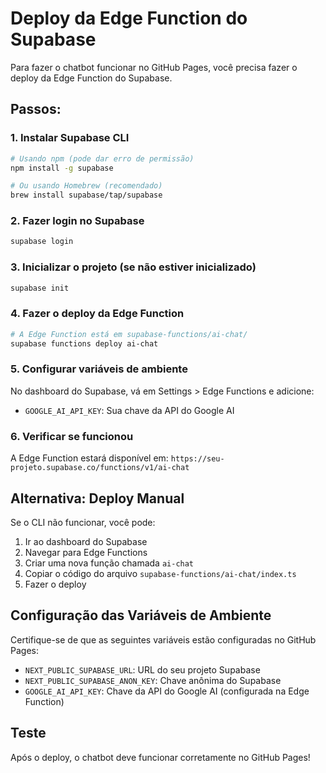 # Deploy da Edge Function do Supabase

Para fazer o chatbot funcionar no GitHub Pages, você precisa fazer o deploy da Edge Function do Supabase.

## Passos:

### 1. Instalar Supabase CLI
```bash
# Usando npm (pode dar erro de permissão)
npm install -g supabase

# Ou usando Homebrew (recomendado)
brew install supabase/tap/supabase
```

### 2. Fazer login no Supabase
```bash
supabase login
```

### 3. Inicializar o projeto (se não estiver inicializado)
```bash
supabase init
```

### 4. Fazer o deploy da Edge Function
```bash
# A Edge Function está em supabase-functions/ai-chat/
supabase functions deploy ai-chat
```

### 5. Configurar variáveis de ambiente
No dashboard do Supabase, vá em Settings > Edge Functions e adicione:
- `GOOGLE_AI_API_KEY`: Sua chave da API do Google AI

### 6. Verificar se funcionou
A Edge Function estará disponível em:
`https://seu-projeto.supabase.co/functions/v1/ai-chat`

## Alternativa: Deploy Manual

Se o CLI não funcionar, você pode:

1. Ir ao dashboard do Supabase
2. Navegar para Edge Functions
3. Criar uma nova função chamada `ai-chat`
4. Copiar o código do arquivo `supabase-functions/ai-chat/index.ts`
5. Fazer o deploy

## Configuração das Variáveis de Ambiente

Certifique-se de que as seguintes variáveis estão configuradas no GitHub Pages:

- `NEXT_PUBLIC_SUPABASE_URL`: URL do seu projeto Supabase
- `NEXT_PUBLIC_SUPABASE_ANON_KEY`: Chave anônima do Supabase
- `GOOGLE_AI_API_KEY`: Chave da API do Google AI (configurada na Edge Function)

## Teste

Após o deploy, o chatbot deve funcionar corretamente no GitHub Pages!
